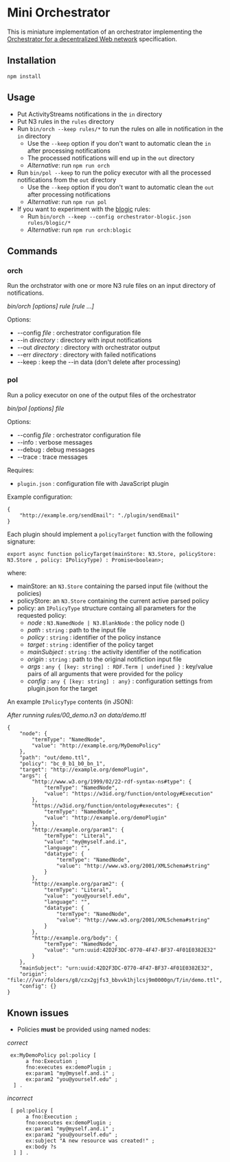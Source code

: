 # Mini Orchestrator

This is miniature implementation of an orchestrator implementing the [Orchestrator for a decentralized Web network](https://mellonscholarlycommunication.github.io/spec-orchestrator/) specification.

## Installation

```
npm install
```

## Usage

- Put ActivityStreams notifications in the `in` directory
- Put N3 rules in the `rules` directory
- Run `bin/orch --keep rules/*` to run the rules on alle in notification in the `in` directory
    - Use the `--keep` option if you don't want to automatic clean the `in` after processing notifications
    - The processed notifications will end up in the `out` directory
    - _Alternative_: run `npm run orch`
- Run `bin/pol --keep` to run the policy executor with all the processed notifications from the `out` directory
    - Use the `--keep` option if you don't want to automatic clean the `out` after processing notifications
    - _Alternative_: run `npm run pol`
- If you want to experiment with the [blogic](https://josd.github.io/surface/) rules:
    - Run `bin/orch --keep --config orchestrator-blogic.json rules/blogic/*`
    - _Alternative_: run `npm run orch:blogic`

## Commands

### orch

Run the orchstrator with one or more N3 rule files on an input directory
of notifications.

*bin/orch [options] rule [rule ...]*

Options:

- --config *file* : orchestrator configuration file
- --in *directory* : directory with input notifications
- --out *directory* : directory with orchestrator output
- --err *directory* : directory with failed notifications
- --keep : keep the --in data (don't delete after processing)

### pol

Run a policy executor on one of the output files of the orchestrator

*bin/pol [options] file*

Options:

- --config *file* : orchestrator configuration file
- --info : verbose messages
- --debug : debug messages
- --trace : trace messages

Requires:

- `plugin.json` : configuration file with JavaScript plugin

Example configuration:

```
{
    "http://example.org/sendEmail": "./plugin/sendEmail"
}
```

Each plugin should implement a `policyTarget` function with the following
signature:

```
export async function policyTarget(mainStore: N3.Store, policyStore: N3.Store , policy: IPolicyType) : Promise<boolean>;
```

where:

- mainStore: an `N3.Store` containing the parsed input file (without the policies)
- policyStore: an `N3.Store` containing the current active parsed policy
- policy: an `IPolicyType` structure containg all parameters for the requested policy:
    - *node*   : `N3.NamedNode | N3.BlankNode` : the policy node ()
    - *path*   : `string` : path to the input file
    - *policy* : `string` : identifier of the policy instance
    - *target* : `string` : identifier of the policy target
    - *mainSubject* : `string` : the activity identifier of the notification
    - *origin* : `string` : path to the original notifiction input file
    - *args*   : `any { [key: string] : RDF.Term | undefined }`  : key/value pairs of all arguments that were provided for the policy
    - *config* : `any { [key: string] : any}` : configuration settings from plugin.json for the target

An example `IPolicyType` contents (in JSON):

_After running rules/00_demo.n3 on data/demo.ttl_

```
{
    "node": {
        "termType": "NamedNode",
        "value": "http://example.org/MyDemoPolicy"
    },
    "path": "out/demo.ttl",
    "policy": "bc_0_b1_b0_bn_1",
    "target": "http://example.org/demoPlugin",
    "args": {
        "http://www.w3.org/1999/02/22-rdf-syntax-ns#type": {
            "termType": "NamedNode",
            "value": "https://w3id.org/function/ontology#Execution"
        },
        "https://w3id.org/function/ontology#executes": {
            "termType": "NamedNode",
            "value": "http://example.org/demoPlugin"
        },
        "http://example.org/param1": {
            "termType": "Literal",
            "value": "my@myself.and.i",
            "language": "",
            "datatype": {
                "termType": "NamedNode",
                "value": "http://www.w3.org/2001/XMLSchema#string"
            }
        },
        "http://example.org/param2": {
            "termType": "Literal",
            "value": "you@yourself.edu",
            "language": "",
            "datatype": {
                "termType": "NamedNode",
                "value": "http://www.w3.org/2001/XMLSchema#string"
            }
        },
        "http://example.org/body": {
            "termType": "NamedNode",
            "value": "urn:uuid:42D2F3DC-0770-4F47-BF37-4F01E0382E32"
        }
    },
    "mainSubject": "urn:uuid:42D2F3DC-0770-4F47-BF37-4F01E0382E32",
    "origin": "file:///var/folders/g8/czx2gjfs3_bbvvk1hjlcsj9m0000gn/T/in/demo.ttl",
    "config": {}
}
```

## Known issues

- Policies **must** be provided using named nodes:

*correct*

```
 ex:MyDemoPolicy pol:policy [
      a fno:Execution ;
      fno:executes ex:demoPlugin ;
      ex:param1 "my@myself.and.i" ;
      ex:param2 "you@yourself.edu" ;
  ] .
```

*incorrect*

```
 [ pol:policy [
      a fno:Execution ;
      fno:executes ex:demoPlugin ;
      ex:param1 "my@myself.and.i" ;
      ex:param2 "you@yourself.edu" ;
      ex:subject "A new resource was created!" ;
      ex:body ?s 
  ] ] .
```